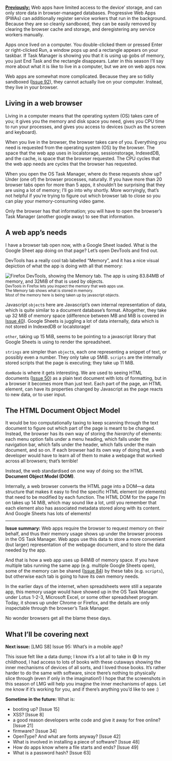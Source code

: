 [**Previously:**](https://buttondown.email/laymansguide/archive/) Web apps have limited access to the device’ storage, and can only store data in browser-managed databases. Progressive Web Apps (PWAs) can additionally register service workers that run in the background. Because they are so cleanly sandboxed, they can be easily removed by clearing the browser cache and storage, and deregistering any service workers manually.

Apps once lived on a computer. You double-clicked them or pressed Enter or right-clicked Run, a window pops up and a rectangle appears on your taskbar. If Task Manager is showing you that it is using up gobs of memory, you just End Task and the rectangle disappears. Later in this season I’ll say more about what it is like to live in a computer, but we are on web apps now.

Web apps are somewhat more complicated. Because they are so tidily sandboxed ([Issue 92](https://buttondown.email/laymansguide/archive/lmg-s8-issue-92-all-about-apps/)), they cannot actually live on your computer. Instead, they live in your browser.

## Living in a web browser

Living in a computer means that the operating system (OS) takes care of you; it gives you the memory and disk space you need, gives you CPU time to run your processes, and gives you access to devices (such as the screen and keyboard).

When you live in the browser, the browser takes care of you. Everything you need is requested from the operating system (OS) by the browser. The space that the web app uses in localstorage, sessionstorage, IndexedDB, and the cache, is space that the browser requested. The CPU cycles that the web app needs are cycles that the browser has requested.

When you open the OS Task Manager, where do these requests show up? Under (one of) the browser processes, naturally. If you have more than 20 browser tabs open for more than 5 apps, it shouldn’t be surprising that they are using a lot of memory; I’ll go into why shortly. More worryingly, that’s not helpful if you’re trying to figure out which browser tab to close so you can play your memory-consuming video game.

Only the browser has that information; you will have to open the browser’s Task Manager (another google away) to see that information.

## A web app’s needs

I have a browser tab open now, with a Google Sheet loaded. What is the Google Sheet app doing on that page? Let’s open DevTools and find out.

DevTools has a really cool tab labelled “Memory”, and it has a nice visual depiction of what the app is doing with all that memory:

![Firefox DevTools, showing the Memory tab. The app is using 83.84MB of memory, and 32MiB of that is used by objects.](https://raw.githubusercontent.com/ngjunsiang/laymansguide/release/season8/issue094/issue094_01.png)<br />
<small>DevTools in Firefox lets you inspect the memory that web apps use.<br />The Memory tab shows what is stored in memory.<br />Most of the memory here is being taken up by javascript objects.</small>

Javascript `object`s here are Javascript’s own internal representation of data, which is quite similar to a document database’s format. Altogether, they take up 32 MiB of memory space (difference between MB and MiB is covered in [Issue 40](https://buttondown.email/laymansguide/archive/lmg-s4-issue-40-bits-and-bytes/)). Google Sheets is juggling a lot of data internally, data which is not stored in IndexedDB or localstorage!

`other`, taking up 15 MiB, seems to be pointing to a javascript library that Google Sheets is using to render the spreadsheet.

`strings` are simpler than `object`s, each one representing a snippet of text, or possibly even a number. They only take up 5MiB. `scripts` are the internally stored scripts that the page is executing; they take up 11 MiB.

`domNode` is where it gets interesting. We are used to seeing HTML documents ([Issue 50](https://buttondown.email/laymansguide/archive/lmg-s4-issue-50-complex-file-formats-and-the/)) as a plain text document with lots of formatting, but in a browser it becomes more than just text. Each part of the page, an HTML element, can have its properties changed by Javascript as the page reacts to new data, or to user input.

## The HTML Document Object Model

It would be too computationally taxing to keep scanning through the text document to figure out which part of the page is meant to be changed. Instead, the browser has its own way of storing the *hierarchy* of elements: each menu option falls under a menu heading, which falls under the navigation bar, which falls under the header, which falls under the main document, and so on. If each browser had its own way of doing that, a web developer would have to learn all of them to make a webpage that worked across all browsers; that’s terrible!

Instead, the web standardised on one way of doing so: the HTML **Document Object Model (DOM)**.

Internally, a web browser converts the HTML page into a DOM—a data structure that makes it easy to find the specific HTML element (or elements) that need to be modified by each function. The HTML DOM for the page I’m on takes up 14 MiB, which may sound like a lot, until you remember that each element also has associated metadata stored along with its content. And Google Sheets has lots of elements!

----------

**Issue summary:** Web apps require the browser to request memory on their behalf, and thus their memory usage shows up under the browser process in the OS Task Manager. Web apps use this data to store a more convenient (but larger) representation of the webpage document, and to store the data needed by the app.

And that is how a web app uses up 84MiB of memory space. If you have multiple tabs running the same app (e.g. multiple Google Sheets open), some of the memory can be shared ([Issue 84](https://buttondown.email/laymansguide/archive/lmg-s5-issue-65-memory-sharing-in-the-operating/)) by these tabs (e.g. `scripts`), but otherwise each tab is going to have its own memory needs.

In the earlier days of the internet, when spreadsheets were still a separate app, this memory usage would have showed up in the OS Task Manager under Lotus 1-2-3, Microsoft Excel, or some other spreadsheet program. Today, it shows up under Chrome or Firefox, and the details are only inspectable through the browser’s Task Manager.

No wonder browsers get all the blame these days.

## What I’ll be covering next

**Next issue:** [LMG S8] Issue 95: What’s in a mobile app?

This issue felt like a data dump; I know it’s a lot all to take in 😅 In my childhood, I had access to lots of books with these cutaways showing the inner mechanisms of devices of all sorts, and I loved those books. It’s rather harder to do the same with software, since there’s nothing to physically slice through (even if only in the imagination!) I hope that the screenshots in this season of LMG will help you imagine the inner mechanisms of apps. Let me know if it’s working for you, and if there’s anything you’d like to see :)

**Sometime in the future:** What is:

- booting up? [Issue 15]
- XSS? [Issue 8]
- a good reason developers write code and give it away for free online? [Issue 21]
- firmware? [Issue 34]
- OpenType? And what are fonts anyway? [Issue 42]
- What is involved in installing a piece of software? [Issue 48]
- How do apps know where a file starts and ends? [Issue 49]
- What is a password hash? [Issue 63]

